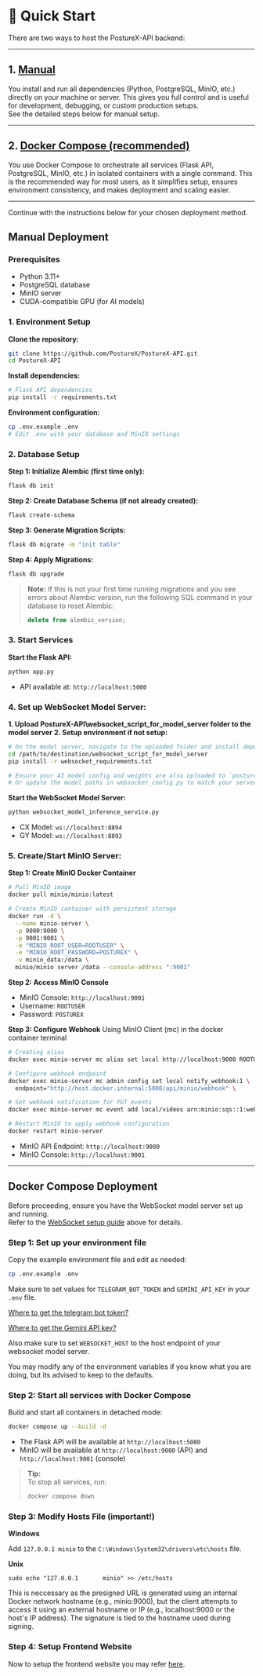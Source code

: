 # 🚀 Quick Start

There are two ways to host the PostureX-API backend:

---

## 1. [Manual](#manual-deployment)

You install and run all dependencies (Python, PostgreSQL, MinIO, etc.) directly on your machine or server. This gives you full control and is useful for development, debugging, or custom production setups.  
See the detailed steps below for manual setup.

---

## 2. [Docker Compose (recommended)](#docker-compose-deployment)

You use Docker Compose to orchestrate all services (Flask API, PostgreSQL, MinIO, etc.) in isolated containers with a single command. This is the recommended way for most users, as it simplifies setup, ensures environment consistency, and makes deployment and scaling easier.

---

Continue with the instructions below for your chosen deployment method.

## Manual Deployment

### Prerequisites
- Python 3.11+
- PostgreSQL database
- MinIO server
- CUDA-compatible GPU (for AI models)

### 1. Environment Setup

**Clone the repository:**
```bash
git clone https://github.com/PostureX/PostureX-API.git
cd PostureX-API
```

**Install dependencies:**
```bash
# Flask API dependencies
pip install -r requirements.txt
```

**Environment configuration:**
```bash
cp .env.example .env
# Edit .env with your database and MinIO settings
```

### 2. Database Setup


**Step 1: Initialize Alembic (first time only):**
```bash
flask db init
```

**Step 2: Create Database Schema (if not already created):**
```bash
flask create-schema
```

**Step 3: Generate Migration Scripts:**
```bash
flask db migrate -m "init table"
```

**Step 4: Apply Migrations:**
```bash
flask db upgrade
```

> **Note:**
> If this is not your first time running migrations and you see errors about Alembic version, run the following SQL command in your database to reset Alembic:
> ```sql
> delete from alembic_version;
> ```

### 3. Start Services

**Start the Flask API:**
```bash
python app.py
```
- API available at: `http://localhost:5000`

### 4. Set up WebSocket Model Server:
**1. Upload PostureX-API\websocket_script_for_model_server folder to the model server**
**2. Setup environment if not setup:**

```bash
# On the model server, navigate to the uploaded folder and install dependencies:
cd /path/to/destination/websocket_script_for_model_server
pip install -r websocket_requirements.txt

# Ensure your AI model config and weights are also uploaded to `posture-x-models` folder on the server
# Or update the model paths in websocket_config.py to match your server's model locations
```

**Start the WebSocket Model Server:**
```bash
python websocket_model_inference_service.py
```
- CX Model: `ws://localhost:8894`
- GY Model: `ws://localhost:8893`

### 5. Create/Start MinIO Server:

**Step 1: Create MinIO Docker Container**
```bash
# Pull MinIO image
docker pull minio/minio:latest

# Create MinIO container with persistent storage
docker run -d \
  --name minio-server \
  -p 9000:9000 \
  -p 9001:9001 \
  -e "MINIO_ROOT_USER=ROOTUSER" \
  -e "MINIO_ROOT_PASSWORD=POSTUREX" \
  -v minio_data:/data \
  minio/minio server /data --console-address ":9001"
```

**Step 2: Access MinIO Console**
- MinIO Console: `http://localhost:9001`
- Username: `ROOTUSER`
- Password: `POSTUREX`

**Step 3: Configure Webhook**
Using MinIO Client (mc) in the docker container terminal
```bash
# Creating alias
docker exec minio-server mc alias set local http://localhost:9000 ROOTUSER POSTUREX

# Configure webhook endpoint
docker exec minio-server mc admin config set local notify_webhook:1 \
  endpoint="http://host.docker.internal:5000/api/minio/webhook" \

# Set webhook notification for PUT events
docker exec minio-server mc event add local/videos arn:minio:sqs::1:webhook --event put

# Restart MinIO to apply webhook configuration
docker restart minio-server
```
- MinIO API Endpoint: `http://localhost:9000`
- MinIO Console: `http://localhost:9001`

---

## Docker Compose Deployment

Before proceeding, ensure you have the WebSocket model server set up and running.  
Refer to the [WebSocket setup guide](#4-set-up-websocket-model-server) above for details.

### Step 1: Set up your environment file

Copy the example environment file and edit as needed:
```bash
cp .env.example .env
```
Make sure to set values for `TELEGRAM_BOT_TOKEN` and `GEMINI_API_KEY` in your `.env` file.

[Where to get the telegram bot token?](https://core.telegram.org/bots#how-do-i-create-a-bot)

[Where to get the Gemini API key?](https://aistudio.google.com/apikey)

Also make sure to set `WEBSOCKET_HOST` to the host endpoint of your websocket model server.

You may modify any of the environment variables if you know what you are doing, but its advised to keep to the defaults.

### Step 2: Start all services with Docker Compose

Build and start all containers in detached mode:
```bash
docker compose up --build -d
```

- The Flask API will be available at `http://localhost:5000`
- MinIO will be available at `http://localhost:9000` (API) and `http://localhost:9001` (console)

> **Tip:**  
> To stop all services, run:
> ```bash
> docker compose down
> ```

### Step 3: Modify Hosts File (important!)

**Windows**

Add `127.0.0.1 minio` to the `C:\Windows\System32\drivers\etc\hosts` file.

**Unix**

`sudo echo "127.0.0.1       minio" >> /etc/hosts`

This is neccessary as the presigned URL is generated using an internal Docker network hostname (e.g., minio:9000), but the client attempts to access it using an external hostname or IP (e.g., localhost:9000 or the host's IP address). The signature is tied to the hostname used during signing.

### Step 4: Setup Frontend Website

Now to setup the frontend website you may refer [here](https://github.com/PostureX/PostureX-Web/blob/main/README.md).
